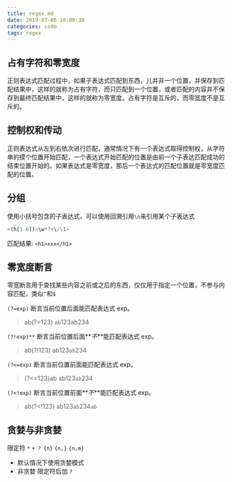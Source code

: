 ```yaml
---
title: regex.md
date: 2019-07-06 10:00:30
categories: code
tags: regex
---
```


## 占有字符和零宽度

正则表达式匹配过程中，如果子表达式匹配到东西，儿并非一个位置，并保存到匹配结果中，这样的就称为占有字符，而只匹配到一个位置，或者匹配的内容并不保存到最终匹配结果中，这样的就称为零宽度。占有字符是互斥的，而零宽度不是互斥的。

## 控制权和传动

正则表达式从左到右依次进行匹配，通常情况下有一个表达式取得控制权，从字符串的摸个位置开始匹配，一个表达式开始匹配的位置是由前一个子表达匹配成功的结束位置开始的。如果表达式是零宽度，那后一个表达式的匹配位置就是零宽度匹配的位置。

## 分组

使用小括号包含的子表达式，可以使用回溯引用`\n`来引用某个子表达式

```javascript
<(h[1-6])>\w*?<\/\1>
```

匹配结果: `<h1>xxx</h1>`

## 零宽度断言

零宽断言用于查找某些内容之前或之后的东西，仅仅用于指定一个位置，不参与内容匹配，类似`^`和`$`

`(?=exp)`
断言当前位置后面能匹配表达式 exp。

> ab(?=123) `ab`123ab234

`(?!exp)**`
断言当前位置后面**_不_**能匹配表达式 exp。

> ab(?!123) ab123`ab`234

`(?<=exp)`
断言当前位置前面能匹配表达式 exp。

> (?<=123)ab ab123`ab`234

`(?<!exp)`
断言当前位置前面**_不_**能匹配表达式 exp。

> ab(?<!123) ab123`ab`234`ab`

## 贪婪与非贪婪

限定符 `*` `+` `？` `{n}` `{n,}` `{n,m}`

- 默认情况下使用贪婪模式
- 非贪婪 限定符后加 `?`
